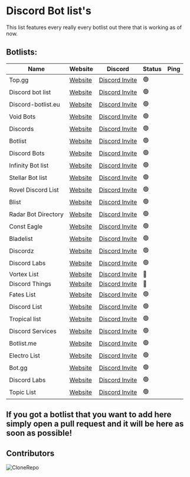
# Discord Bot list's

This list features every really every botlist out there that is working as of now.

## Botlists:

| Name              | Website                         | Discord                 | Status | Ping  |
| ----------------- | ------------------------------- | ---------------------------| --------| -----|
| Top.gg | [Website](https://top.gg) | [Discord Invite](https://discord.com/invite/EYHTgJX) | 🟢 |   |
| Discord bot list | [Website](https://discordbotlist.com) | [Discord Invite](https://discord.com/invite/EYHTgJX) | 🟢 |  |
| Discord-botlist.eu | [Website](https://discord-botlist.eu) | [Discord Invite](https://discord.com/invite/EYHTgJX) | 🟢 |  |
| Void Bots | [Website](https://voidbots.net) | [Discord Invite](https://discord.com/invite/suH3VeUBXk) | 🟢 |  |
| Discords | [Website](https://discords.com/bots) | [Discord Invite](https://discord.com/invite/4g9NHYNbTS) | 🟢 |  |
| Botlist | [Website](https://botlist.me) | [Discord Invite](https://discord.com/invite/hdK4ya5eVv) | 🟢 |  |
| Discord Bots | [Website](https://discord.bots.gg) | [Discord Invite](https://discord.com/invite/0cDvIgU2voWn4BaD) | 🟢 |  |
| Infinity Bot list | [Website](https://infinitybots.gg) | [Discord Invite](https://discord.com/invite/KBCRuBKrHe) | 🟢 |  |
| Stellar Bot list | [Website](https://stellarbotlist.com) | [Discord Invite](https://discord.com/invite/hAYNuDRMwy) | 🟢 |  |
| Rovel Discord List | [Website](https://rovelstars.com) | [Discord Invite](https://discord.com/invite/E6PhZK4tU9) | 🟢 |  |
| Blist | [Website](https://blist.xyz) | [Discord Invite](https://discord.com/invite/PK8J6nzQMR) | 🟢 |  |
| Radar Bot Directory |  [Website](https://radarbotdirectory.xyz)| [Discord Invite](https://discord.com/invite/rKagYEUP5G) | 🟢 |  |
| Const Eagle | [Website](https://consteagle.com)| [Discord Invite](https://discord.com/invite/vXTXQPsErP) | 🟢 |  |
| Bladelist | [Website](https://bladelist.gg) | [Discord Invite](https://discord.com/invite/SJN3AZgFvY) | 🟢 |  |
| Discordz | [Website](https://discordz.gg) | [Discord Invite](https://discord.com/invite/5Z4PC6gnZ2) | 🟢 |  |
| Discord Labs | [Website](https://bots.discordlabs.org) | [Discord Invite](https://discord.com/invite/7zahaXHfAW) | 🟢 |  |
| Vortex List | [Website](https://vortexlist.xyz) | [Discord Invite](https://discord.com/invite/4VW92pJBQ3) | 🔴 |  |
| Discord Things | [Website](https://discordthings.com) | [Discord Invite](https://discord.com/invite/zYRD24uJFX) | 🔴 |  |
| Fates List | [Website](https://fateslist.xyz) | [Discord Invite](https://discord.com/invite/RDwaa3Jr3s) | 🟢 |  |
| Discord List | [Website](https://discordlist.gg/) | [Discord Invite](https://discord.com/invite/XbuJ6VH) | 🟢 |  |
| Tropical list | [Website](https://tropicalbotlist.xyz/) | [Discord Invite](https://discord.com/invite/e36tT3eQx9) | 🟢 |  |
| Discord Services | [Website](https://discordservices.net) | [Discord Invite](https://discord.com/invite/a5h4HBNM8g) | 🟢 |  |
| Botlist.me | [Website](https://botlist.me) | [Discord Invite](https://discord.com/invite/e7fUQmpnRY) | 🟢 |  |
| Electro List | [Website](https://www.edbl.xyz) | [Discord Invite](https://discord.com/invite/xSyXqAw) | 🟢 |  |
| Bot.gg | [Website](https://bot.gg) | [Discord Invite](https://discord.com/invite/autocode) | 🟢 |  |
| Discord Labs | [Website](https://bots.discordlabs.org/) | [Discord Invite](https://discord.com/invite/rmPNvNJ) | 🟢 |  |
| Topic List | [Website](https://vcodez.xyz) | [Discord Invite](https://discord.gg/gtaFBJrNqH) | 🟢 |  |

## If you got a botlist that you want to add here simply open a pull request and it will be here as soon as possible!


## Contributors

![CloneRepo](https://contrib.rocks/image?repo=mezotv/Discord-Bot-Lists)
